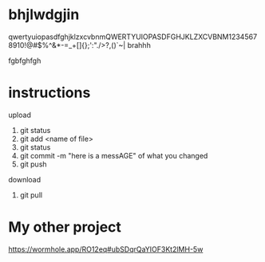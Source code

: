 # bhjlwdgjin
qwertyuiopasdfghjklzxcvbnmQWERTYUIOPASDFGHJKLZXCVBNM12345678910!@#$%^&*-=_+[]{};':"./>?,()`~\|
brahhh

fgbfghfgh


# instructions
upload
1. git status
2. git add \<name of file>
3. git status
4. git commit -m "here is a messAGE" of what you changed
5. git push

download
1.  git pull

# My other project

https://wormhole.app/RO12eq#ubSDqrQaYIOF3Kt2lMH-5w
